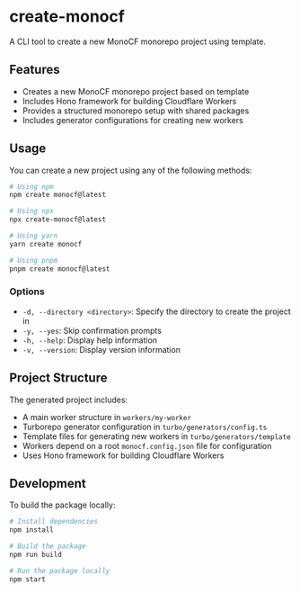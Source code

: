 # create-monocf

A CLI tool to create a new MonoCF monorepo project using template.

## Features

- Creates a new MonoCF monorepo project based on template
- Includes Hono framework for building Cloudflare Workers
- Provides a structured monorepo setup with shared packages
- Includes generator configurations for creating new workers

## Usage

You can create a new project using any of the following methods:

```bash
# Using npm
npm create monocf@latest

# Using npx
npx create-monocf@latest

# Using yarn
yarn create monocf

# Using pnpm
pnpm create monocf@latest
```

### Options

- `-d, --directory <directory>`: Specify the directory to create the project in
- `-y, --yes`: Skip confirmation prompts
- `-h, --help`: Display help information
- `-v, --version`: Display version information

## Project Structure

The generated project includes:

- A main worker structure in `workers/my-worker`
- Turborepo generator configuration in `turbo/generators/config.ts`
- Template files for generating new workers in `turbo/generators/template`
- Workers depend on a root `monocf.config.json` file for configuration
- Uses Hono framework for building Cloudflare Workers

## Development

To build the package locally:

```bash
# Install dependencies
npm install

# Build the package
npm run build

# Run the package locally
npm start
```